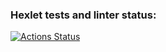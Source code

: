 ### Hexlet tests and linter status:
[![Actions Status](https://github.com/eruvira/frontend-project-11/actions/workflows/hexlet-check.yml/badge.svg)](https://github.com/eruvira/frontend-project-11/actions)